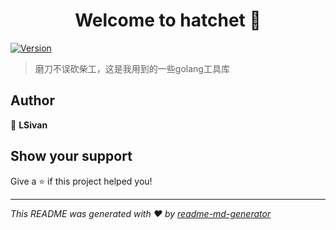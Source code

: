 <h1 align="center">Welcome to hatchet 👋</h1>
<p>
  <a href="https://www.npmjs.com/package/hatchet" target="_blank">
    <img alt="Version" src="https://img.shields.io/npm/v/hatchet.svg">
  </a>
</p>

> 磨刀不误砍柴工，这是我用到的一些golang工具库

## Author

👤 **LSivan**


## Show your support

Give a ⭐️ if this project helped you!

***
_This README was generated with ❤️ by [readme-md-generator](https://github.com/kefranabg/readme-md-generator)_